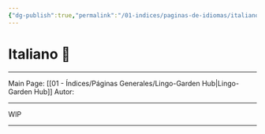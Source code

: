 ```yaml
---
{"dg-publish":true,"permalink":"/01-indices/paginas-de-idiomas/italiano/"}
---
```


# Italiano 🍕
___
Main Page: [[01 - Índices/Páginas Generales/Lingo-Garden Hub\|Lingo-Garden Hub]] 
Autor:
___

WIP



___

